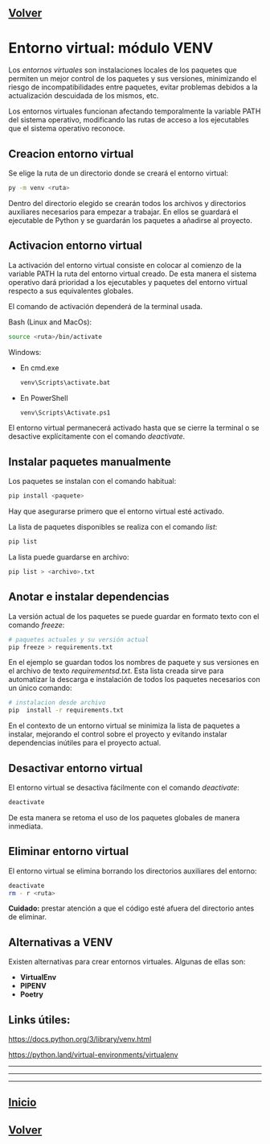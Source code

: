 
## [Volver](../Python.md#entornos-virtuales-venv)

# Entorno virtual: módulo VENV

Los *entornos virtuales* son instalaciones locales de los paquetes que permiten un mejor control de los paquetes y sus versiones, minimizando el riesgo de incompatibilidades entre paquetes, evitar problemas debidos a la actualización descuidada de los mismos, etc.

Los entornos virtuales funcionan afectando temporalmente la variable PATH del sistema operativo, modificando las rutas de acceso a los ejecutables que el sistema operativo reconoce. 





## Creacion entorno virtual 
Se elige la ruta de un directorio donde se creará el entorno virtual:
```bash
py -m venv <ruta>
```
Dentro del directorio elegido se crearán todos los archivos y directorios auxiliares necesarios para empezar a trabajar. En ellos se guardará el ejecutable de Python y se guardarán los paquetes a añadirse al proyecto.

## Activacion entorno virtual
La activación del entorno virtual consiste en colocar al comienzo
de la variable PATH la ruta del entorno virtual creado. De esta manera el sistema operativo dará prioridad a los ejecutables y paquetes del entorno virtual respecto a sus equivalentes globales.

El comando de activación dependerá de la terminal usada.

Bash (Linux and MacOs):
```bash
source <ruta>/bin/activate  
```
Windows:
 -  En cmd.exe
    ```cmd 
    venv\Scripts\activate.bat
    ```
 -  En PowerShell
    ```cmd 
    venv\Scripts\Activate.ps1
    ```
El entorno virtual permanecerá activado hasta que se cierre la terminal o se desactive explícitamente con el comando *deactivate*.



## Instalar paquetes manualmente


Los paquetes se instalan con el comando habitual:
```bash
pip install <paquete>
```
Hay que asegurarse primero que el entorno virtual esté activado.

La lista de paquetes disponibles se realiza con el comando *list*:
```bash
pip list
```
La lista puede guardarse en archivo:
```bash
pip list > <archivo>.txt
```


## Anotar e instalar dependencias

La versión actual de los paquetes se puede guardar en formato texto con el comando *freeze*:
```bash
# paquetes actuales y su versión actual
pip freeze > requirements.txt
```
En el ejemplo se guardan todos los nombres de paquete y sus versiones en el archivo de texto *requirementsd.txt*. Esta lista creada sirve para automatizar la descarga e instalación de todos los paquetes necesarios con un único comando:
```bash
# instalacion desde archivo
pip  install -r requirements.txt
```
En el contexto de un entorno virtual se minimiza la lista de paquetes a instalar, mejorando el control sobre el proyecto y evitando instalar dependencias inútiles para el proyecto actual.


## Desactivar entorno virtual

El entorno virtual se desactiva fácilmente con el comando *deactivate*:
```bash
deactivate
```
De esta manera se retoma el uso de los paquetes globales de manera inmediata.

## Eliminar entorno virtual
El entorno virtual se elimina borrando los directorios auxiliares del entorno:

```bash
deactivate
rm - r <ruta>
```


**Cuidado:** prestar atención a que el código esté afuera del directorio antes de eliminar. 




## Alternativas a VENV

Existen alternativas para crear entornos virtuales. Algunas de ellas son:

- **VirtualEnv**
- **PIPENV**
- **Poetry**



## Links útiles:


https://docs.python.org/3/library/venv.html

https://python.land/virtual-environments/virtualenv


----
----
----

## [Inicio](#entorno-virtual-módulo-venv) 

## [Volver](../Python.md#entornos-virtuales-venv)